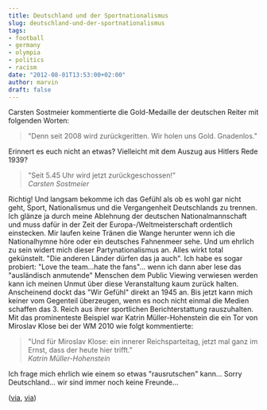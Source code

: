 ```yaml
---
title: Deutschland und der Sportnationalismus
slug: deutschland-und-der-sportnationalismus
tags:
- football
- germany
- olympia
- politics
- racism
date: "2012-08-01T13:53:00+02:00"
author: marvin
draft: false
---
```

Carsten Sostmeier kommentierte die Gold-Medaille der deutschen Reiter
mit folgenden Worten:

> "Denn seit 2008 wird zurückgeritten. Wir holen uns Gold. Gnadenlos."

Erinnert es euch nicht an etwas? Vielleicht mit dem Auszug aus Hitlers
Rede 1939?

> "Seit 5.45 Uhr wird jetzt zurückgeschossen!"  
>  <cite>Carsten Sostmeier</cite>

Richtig! Und langsam bekomme ich das Gefühl als ob es wohl gar nicht
geht, Sport, Nationalismus und die Vergangenheit Deutschlands zu
trennen. Ich glänze ja durch meine Ablehnung der deutschen
Nationalmannschaft und muss dafür in der Zeit der
Europa-/Weltmeisterschaft ordentlich einstecken. Mir laufen keine Tränen
die Wange herunter wenn ich die Nationalhymne höre oder ein deutsches
Fahnenmeer sehe. Und um ehrlich zu sein widert mich dieser
Partynationalismus an. Alles wirkt total gekünstelt. "Die anderen Länder
dürfen das ja auch". Ich habe es sogar probiert: "Love the team...hate
the fans"... wenn ich dann aber lese das "ausländisch anmutende"
Menschen dem Public Viewing verwiesen werden kann ich meinen Unmut über
diese Veranstaltung kaum zurück halten. Anscheinend dockt das "Wir
Gefühl" direkt an 1945 an. Bis jetzt kann mich keiner vom Gegenteil
überzeugen, wenn es noch nicht einmal die Medien schaffen das 3. Reich
aus ihrer sportlichen Berichterstattung rauszuhalten. Mit das
prominenteste Beispiel war Katrin Müller-Hohenstein die ein Tor von
Miroslav Klose bei der WM 2010 wie folgt kommentierte:

> "Und für Miroslav Klose: ein innerer Reichsparteitag, jetzt mal ganz
> im Ernst, dass der heute hier trifft."  
>  <cite>Katrin Müller-Hohenstein</cite>

Ich frage mich ehrlich wie einem so etwas "rausrutschen" kann... Sorry
Deutschland... wir sind immer noch keine Freunde...

([via](http://www.spiegel.de/kultur/tv/ard-reporter-sostmeier-zu-olympiasieg-seit-2008-wird-zurueckgeritten-a-847447.html),
[via](http://www.spiegel.de/kultur/tv/innerer-reichsparteitag-fuer-klose-spruch-von-zdf-moderatorin-loest-protest-aus-a-700458.html))